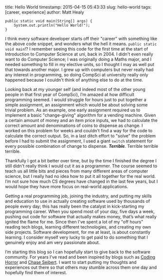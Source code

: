 title: Hello World
timestamp: 2015-04-15 05:43:33
slug: hello-world
tags: [career, experience]
author: Matt Healy

    public static void main(String[] args) {
        System.out.println("Hello World!");
    }



I think every software developer starts off their "career" with something like the above code snippet, and wonders what the hell it means. `public static void main`!? I remember seeing this code for the first time at the start of Introduction to Computer Science at uni, back in 2004. I didn't even really want to do Computer Science; I was originally doing a Maths major, and I needed something to fill in my elective units, so I thought I may as well put that towards another major. I grew up with computers but never really had any interest in programming, so doing CompSci at university really only happened because I couldn't think of anything else to do at the time. 

Looking back at my younger self (and indeed most of the other young people in that first year of CompSci), I’m amazed at how difficult programming seemed. I would struggle for hours just to put together a simple assignment, an assignment which would be about solving some trivial problem. As an example, one early assignment required us to implement a basic "change-giving" algorithm for a vending machine. Given a certain amount of money and an item price inputs, we had to calculate the correct amount and denominations of coins to dispense as change. I worked on this problem for weeks and couldn't find a way for the code to calculate the correct output. So, in a last ditch effort to "solve" the problem before I had to submit the assignment, I used a giant `switch` statement for every possible combination of change to dispense. **_Terrible_**. Terrible terrible terrible.  

Thankfully I got a bit better over time, but by the time I finished the degree I still didn't really think I would cut it as a programmer. The course seemed to teach us all little bits and pieces from many different areas of computer science, but I really had no idea how to put it all together for the real world. I’m not sure how much CS degrees have changed in the last few years, but I would hope they have more focus on real-world applications. 

Getting a real programming job, joining the industry, and putting my skills and education to use in actually creating software used by thousands of people every day; this has really been the catalyst in kick-starting my programming career. When you spend most of your day, five days a week, pushing out code for software that actually makes money, that’s what really ignited the flame for me. Since then I've spent a lot of my "off hours" reading tech blogs, learning different technologies, and creating my own side projects. Software development, for me at least, is about constantly learning. I consider myself very lucky to get paid to do something that I genuinely enjoy and am very passionate about. 

I’m starting this blog so I can hopefully start to give back to the software community. For years I've read and been inspired by blogs such as <a href="http://blog.codinghorror.com/">Coding Horror</a> and <a href="http://chase-seibert.github.io/blog/">Chase Seibert</a>. I want to start putting my thoughts and experiences out there so that others may stumble across them one day and hopefully find them of interest. 
